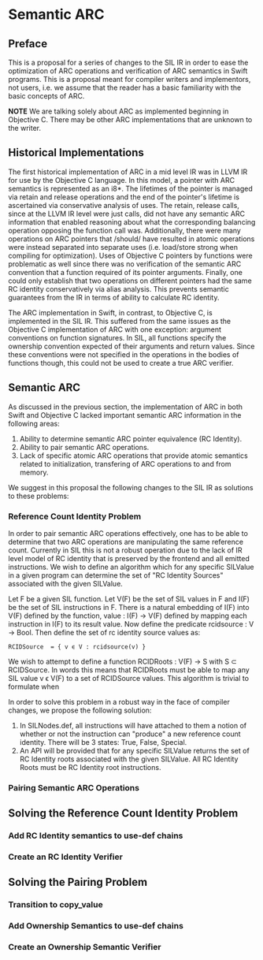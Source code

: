 
# Semantic ARC

## Preface

This is a proposal for a series of changes to the SIL IR in order to ease the optimization of ARC operations and verification of ARC semantics in Swift programs. This is a proposal meant for compiler writers and implementors, not users, i.e. we assume that the reader has a basic familiarity with the basic concepts of ARC.

**NOTE** We are talking solely about ARC as implemented beginning in Objective C. There may be other ARC implementations that are unknown to the writer.

## Historical Implementations

The first historical implementation of ARC in a mid level IR was in LLVM IR for use by the Objective C language. In this model, a pointer with ARC semantics is represented as an i8*. The lifetimes of the pointer is managed via retain and release operations and the end of the pointer's lifetime is ascertained via conservative analysis of uses. The retain, release calls, since at the LLVM IR level were just calls, did not have any semantic ARC information that enabled reasoning about what the corresponding balancing operation opposing the function call was. Additionally, there were many operations on ARC pointers that /should/ have resulted in atomic operations were instead separated into separate uses (i.e. load/store strong when compiling for optimization). Uses of Objective C pointers by functions were problematic as well since there was no verification of the semantic ARC convention that a function required of its pointer arguments. Finally, one could only establish that two operations on different pointers had the same RC identity conservatively via alias analysis. This prevents semantic guarantees from the IR in terms of ability to calculate RC identity.

The ARC implementation in Swift, in contrast, to Objective C, is implemented in the SIL IR. This suffered from the same issues as the Objective C implementation of ARC with one exception: argument conventions on function signatures. In SIL, all functions specify the ownership convention expected of their arguments and return values. Since these conventions were not specified in the operations in the bodies of functions though, this could not be used to create a true ARC verifier.

## Semantic ARC

As discussed in the previous section, the implementation of ARC in both Swift and Objective C lacked important semantic ARC information in the following areas:

1. Ability to determine semantic ARC pointer equivalence (RC Identity).
2. Ability to pair semantic ARC operations.
3. Lack of specific atomic ARC operations that provide atomic semantics related to initialization, transfering of ARC operations to and from memory.

We suggest in this proposal the following changes to the SIL IR as solutions to these problems:

### Reference Count Identity Problem

In order to pair semantic ARC operations effectively, one has to be able to determine that two ARC operations are manipulating the same reference count. Currently in SIL this is not a robust operation due to the lack of IR level model of RC identity that is preserved by the frontend and all emitted instructions. We wish to define an algorithm which for any specific SILValue in a given program can determine the set of "RC Identity Sources" associated with the given SILValue.

Let F be a given SIL function. Let V(F) be the set of SIL values in F and I(F) be the set of SIL instructions in F. There is a natural embedding of I(F) into V(F) defined by the function, value : I(F) -> V(F) defined by mapping each instruction in I(F) to its result value. Now define the predicate rcidsource : V -> Bool. Then define the set of rc identity source values as:

    RCIDSource  = { v ϵ V : rcidsource(v) }

We wish to attempt to define a function RCIDRoots : V(F) -> S with S ⊂ RCIDSource. In words this means that RCIDRoots must be able to map any SIL value v ϵ V(F) to a set of RCIDSource values. This algorithm is trivial to formulate when 

In order to solve this problem in a robust way in the face of compiler changes, we propose the following solution:

1. In SILNodes.def, all instructions will have attached to them a notion of whether or not the instruction can "produce" a new reference count identity. There will be 3 states: True, False, Special.
2. An API will be provided that for any specific SILValue returns the set of RC Identity roots associated with the given SILValue. All RC Identity Roots must be RC Identity root instructions.

### Pairing Semantic ARC Operations

## Solving the Reference Count Identity Problem

### Add RC Identity semantics to use-def chains

### Create an RC Identity Verifier

## Solving the Pairing Problem

### Transition to copy_value

### Add Ownership Semantics to use-def chains

### Create an Ownership Semantic Verifier
